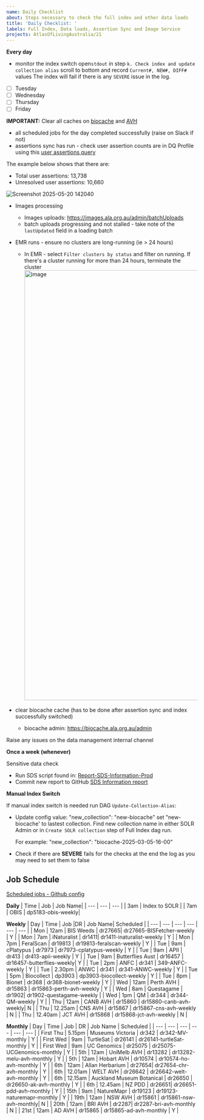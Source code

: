 ```yaml
---
name: Daily Checklist
about: Steps necessary to check the full index and other data loads
title: 'Daily Checklist: '
labels: Full Index, Data loads, Assertion Sync and Image Service
projects: AtlasOfLivingAustralia/21
---
```

**Every day**

-  monitor the index switch
open`stdout` in step `k. Check index and update collection alias`
scroll to bottom and record `Current#, NEW#, DIFF#` values
The index will fail if there is any `SEVERE` issue in the log. 
- [ ] Tuesday
- [ ] Wednesday
- [ ] Thursday
- [ ] Friday

**IMPORTANT:**  Clear all caches on [biocache](https://biocache.ala.org.au/admin) and [AVH](https://avh.ala.org.au/admin)

-  all scheduled jobs for the day completed successfully (raise on Slack if not) 
-  assertions sync has run - check user assertion counts are in DQ Profile using this
 [user assertions query](https://biocache.ala.org.au/occurrence/search?q=userAssertions%3A*)

The example below shows that there are:
- Total user assertions: 13,738
- Unresolved user assertions: 10,660

![Screenshot 2025-05-20 142040](https://github.com/user-attachments/assets/238094aa-de5f-4413-998d-a293e1d0f8e4)
      
- Images processing
  -  Images uploads: https://images.ala.org.au/admin/batchUploads    
  -  batch uploads progressing and not stalled - take note of the `lastUpdated` field in a loading batch
    
- EMR runs - ensure no clusters are long-running (ie > 24 hours)

  - In EMR - select `Filter clusters by status` and filter on running. If there's a cluster running for more than 24 hours, terminate the cluster
          <img width="1131" alt="image" src="https://github.com/user-attachments/assets/1654e197-d74a-4dcc-bc42-5b3aaf262cfd" />
          

- clear biocache cache (has to be done after assertion sync and index successfully switched)
  
  - biocache admin: https://biocache.ala.org.au/admin
    
Raise any issues on the data management internal channel 

**Once a week (whenever)**

Sensitive data check
- Run SDS script found in: [Report-SDS-Information-Prod](https://github.com/AtlasOfLivingAustralia/authoritative-lists/blob/master/legacy-notebooks-scripts/monitoring/reports/scripts/Report-SDS-Information-Prod.py)
- Commit new report to GitHub [SDS Information report](https://github.com/AtlasOfLivingAustralia/authoritative-lists/blob/master/legacy-notebooks-scripts/monitoring/reports/SDS-Assertions-Information-test.md)

**Manual Index Switch**

If manual index switch is needed run DAG `Update-Collection-Alias`:
- Update config value:  "new_collection": "new-biocache" set "new-biocache' to lastest collection. Find new collection name in either SOLR Admin or in `Create SOLR collection` step of Full Index dag run.

  For example:  "new_collection": "biocache-2025-03-05-16-00"
- Check if there are **SEVERE** fails for the checks at the end the log as you may need to set them to false

## Job Schedule

[Scheduled jobs - Github config](https://github.com/AtlasOfLivingAustralia/databox/blob/master/airflow/pipelines-job-schedules/job-schedule-config-prod.json) 

**Daily**
| Time | Job | Job Name|
| --- | --- | --- |
| 3am | Index to SOLR |
| 7am | OBIS | dp5183-obis-weekly|


**Weekly**
| Day | Time | Job |DR | Job Name| Scheduled |
| --- | --- | --- | --- | --- | --- |
| Mon | 12am | BIS Weeds  | dr27665|  dr27665-BISFetcher-weekly | Y |
| Mon | 7am | iNaturalist | dr1411| dr1411-inaturalist-weekly | Y |
| Mon | 7pm | FeralScan | dr19813 | dr19813-feralscan-weekly | Y |
| Tue | 9am | cPlatypus | dr7973 | dr7973-cplatypus-weekly | Y |
| Tue | 9am | APII | dr413 | dr413-apii-weekly | Y |
| Tue | 9am | Butterflies Aust | dr16457 |  dr16457-butterflies-weekly| Y |
| Tue | 2pm | ANFC | dr341 | 349-ANFC-weekly | Y |
| Tue | 2.30pm | ANWC | dr341 |  dr341-ANWC-weekly | Y |
| Tue | 5pm | Biocollect | dp3903 | dp3903-biocollect-weekly | Y |
| Tue | 8pm | Bionet | dr368 |  dr368-bionet-weekly | Y |
| Wed | 12am | Perth AVH | dr15863 | dr15863-perth-avh-weekly | Y |
| Wed | 8am | Questagame | dr1902| dr1902-questagame-weekly |
| Wed | 1pm | QM | dr344 | dr344-QM-weekly | Y |
| Thu | 12am | CANB AVH | dr15860 |  dr15860-canb-avh-weekly| N |
| Thu | 12.25am | CNS AVH | dr15867 | dr15867-cns-avh-weekly  | N |
| Thu | 12.40am | JCT AVH | dr15868 | dr15868-jct-avh-weekly | N |

**Monthly**
| Day | Time | Job | DR | Job Name | Scheduled |
| --- | --- | --- |  --- | --- | --- |
| First Thu | 5.15pm | Museums Victoria | dr342 | dr342-MV-monthly | Y |
| First Wed | 9am | TurtleSat | dr26141 | dr26141-turtleSat-monthly | Y |
| First Wed | 9am | UC Genomics | dr25075 | dr25075-UCGenomics-monthly | Y |
| 5th | 12am | UniMelb AVH | dr13282 | dr13282-melu-avh-monthly | Y |
| 5th | 12am | Hobart AVH  | dr10574 | dr10574-ho-avh-monthly | Y |
| 6th | 12am | Allan Herbarium | dr27654| dr27654-chr-avh-monthly | Y |
| 6th | 12.01am | WELT AVH | dr26642 | dr26642-welt-avh-monthly | Y |
| 6th | 12.15am | Auckland Museum Botanical  | dr26650 | dr26650-ak-avh-monthly | Y |
| 6th | 12.45am | NZ PDD | dr26651| dr26651-pdd-avh-monthly | Y |
| 15th | 9am | NatureMapr | dr19123 |  dr19123-naturemapr-monthly | Y |
| 19th | 12am | NSW AVH | dr15861 | dr15861-nsw-avh-monthly| N |
| 20th | 12am | BRI AVH | dr2287| dr2287-bri-avh-monthly | N |
| 21st | 12am | AD AVH | dr15865 | dr15865-ad-avh-monthly |  Y |
